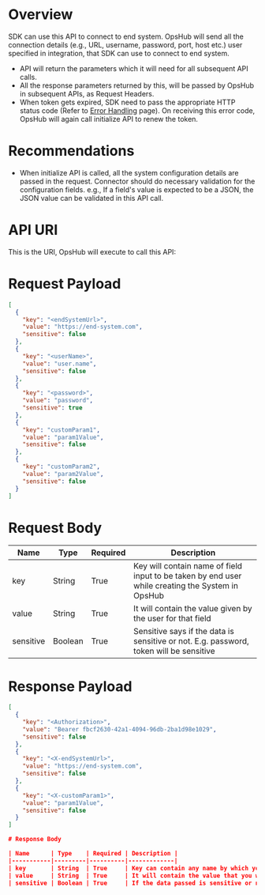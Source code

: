 # Overview
SDK can use this API to connect to end system. OpsHub will send all the connection details (e.g., URL, username, password, port, host etc.) user specified in integration, that SDK can use to connect to end system.  

- API will return the parameters which it will need for all subsequent API calls.  
- All the response parameters returned by this, will be passed by OpsHub in subsequent APIs, as Request Headers.  
- When token gets expired, SDK need to pass the appropriate HTTP status code (Refer to [Error Handling](error-handling.md) page). On receiving this error code, OpsHub will again call initialize API to renew the token.

# Recommendations
- When initialize API is called, all the system configuration details are passed in the request. Connector should do necessary validation for the configuration fields. e.g., If a field's value is expected to be a JSON, the JSON value can be validated in this API call.

# API URI
This is the URI, OpsHub will execute to call this API:

# Request Payload

```json
[
  {
    "key": "<endSystemUrl>",
    "value": "https://end-system.com",
    "sensitive": false
  },
  {
    "key": "<userName>",
    "value": "user.name",
    "sensitive": false
  },
  {
    "key": "<password>",
    "value": "password",
    "sensitive": true
  },
  {
    "key": "customParam1",
    "value": "param1Value",
    "sensitive": false
  },
  {
    "key": "customParam2",
    "value": "param2Value",
    "sensitive": false
  }
]
```

# Request Body

| Name      | Type    | Required | Description |
|-----------|---------|----------|-------------|
| key       | String  | True     | Key will contain name of field input to be taken by end user while creating the System in OpsHub |
| value     | String  | True     | It will contain the value given by the user for that field |
| sensitive | Boolean | True     | Sensitive says if the data is sensitive or not. E.g. password, token will be sensitive |

# Response Payload

```json
[
  {
    "key": "<Authorization>",
    "value": "Bearer fbcf2630-42a1-4094-96db-2ba1d98e1029",
    "sensitive": false
  },
  {
    "key": "<X-endSystemUrl>",
    "value": "https://end-system.com",
    "sensitive": false
  },
  {
    "key": "<X-customParam1>",
    "value": "param1Value",
    "sensitive": false
  }
]

# Response Body

| Name      | Type    | Required | Description |
|-----------|---------|----------|-------------|
| key       | String  | True     | Key can contain any name by which you want to read data later in subsequent APIs. For example, SDK is authenticating to end system using API token and wants OpsHub to pass this token as part of every subsequent API call, then pass token in value, with any name in key, of your choice |
| value     | String  | True     | It will contain the value that you want to use later |
| sensitive | Boolean | True     | If the data passed is sensitive or not. OpsHub will take care not to log such data in logs |


